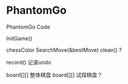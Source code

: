 # PhantomGo
PhantomGo Code

InitGame()

chessColor
SearchMove(&bestMove)
clean() ? 

record() 记录undo


board[][] 整体棋盘
board[][] 试探棋盘？